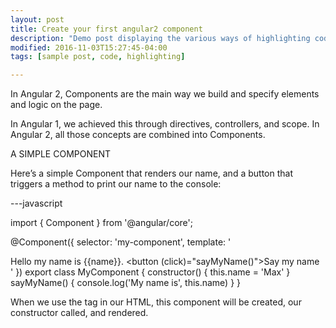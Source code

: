 ```yaml
---
layout: post
title: Create your first angular2 component
description: "Demo post displaying the various ways of highlighting code in Markdown."
modified: 2016-11-03T15:27:45-04:00
tags: [sample post, code, highlighting]

---
```


In Angular 2, Components are the main way we build and specify elements and logic on the page.

In Angular 1, we achieved this through directives, controllers, and scope. In Angular 2, all those concepts are combined into Components.

A SIMPLE COMPONENT

Here’s a simple Component that renders our name, and a button that triggers a method to print our name to the console:

---javascript

import { Component } from '@angular/core';

@Component({
  selector: 'my-component',
  template: '<div>Hello my name is {{name}}. <button (click)="sayMyName()">Say my name</button></div>'
})
export class MyComponent {
  constructor() {
    this.name = 'Max'
  }
  sayMyName() {
    console.log('My name is', this.name)
  }
}

When we use the <my-component></my-component> tag in our HTML, this component will be created, our constructor called, and rendered.
